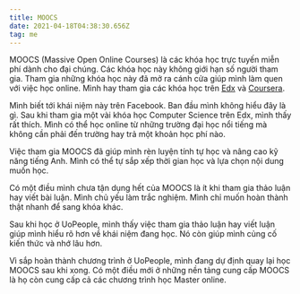 ```yaml
---
title: MOOCS
date: 2021-04-18T04:38:30.656Z
tag: me
---
```

MOOCS (Massive Open Online Courses) là các khóa học trực tuyến miễn phí dành cho đại chúng. Các khóa học này không giới hạn số người tham gia. Tham gia những khóa học này đã mở ra cánh cửa giúp mình làm quen với việc học online. Mình hay tham gia các khóa học trên [Edx](https://www.edx.org/) và [Coursera](https://www.coursera.org/).

Mình biết tới khái niệm này trên Facebook. Ban đầu mình không hiểu đây là gì. Sau khi tham gia một vài khóa học Computer Science trên Edx, mình thấy rất thích. Mình có thể học online từ những trường đại học nổi tiếng mà không cần phải đến trường hay trả một khoản học phí nào.

Việc tham gia MOOCS đã giúp mình rèn luyện tính tự học và nâng cao kỹ năng tiếng Anh. Mình có thể tự sắp xếp thời gian học và lựa chọn nội dung muốn học. 

Có một điều mình chưa tận dụng hết của MOOCS là ít khi tham gia thảo luận hay viết bài luận. Mình chủ yếu làm trắc nghiệm. Mình chỉ muốn hoàn thành thật nhanh để sang khóa khác.

Sau khi học ở UoPeople, mình thấy việc tham gia thảo luận hay viết luận giúp mình hiểu rõ hơn về khái niệm đang học. Nó còn giúp mình củng cố kiến thức và nhớ lâu hơn. 

Vì sắp hoàn thành chương trình ở UoPeople, mình đang dự định quay lại học MOOCS sau khi xong. Có một điều mới ở những nền tảng cung cấp MOOCS là họ còn cung cấp cả các chương trình học Master online.